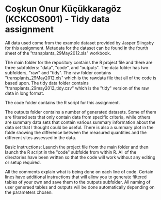 # Coşkun Onur Küçükkaragöz (KCKCOS001) - Tidy data assignment

All data used come from the example dataset provided by Jasper Slingsby for this assignment.
Metadata for the dataset can be found in the fourth sheet of the "transplants_29May2012.xls" workbook.

The main folder for the repository contains the R project file and there are three subfolders: "data", "code", and "outputs". The data folder has two subfolders, "raw" and "tidy". The raw folder contains "transplants_29May2012.xls" which is the rawdata file that all of the code is based upon. The tidy data folder contains "transplants_29may2012_tidy.csv" which is the "tidy" version of the raw data in long format.

The code folder contains the R script for this assignment.

The outputs folder contains a number of generated datasets. Some of them are filtered sets that only contain data from specific criteria, while others are summary data sets that contain various summary information about the data set that I thought could be useful. There is also a summary plot in the folde showing the difference between the measured quantities and the different sites assessed in the data.

Basic Instructions: Launch the project file from the main folder and then launch the R script in the "code" subfolde from within R. All of the directories have been written so that the code will work without any editing or setup required.

All the comments explain what is being done on each line of code. Certain lines have additional instructions that will allow you to generate filtered tables of your own and save them to the outputs subfolder. All naming of user generaed tables and outputs will be done automatically depending on the parameters chosen.
